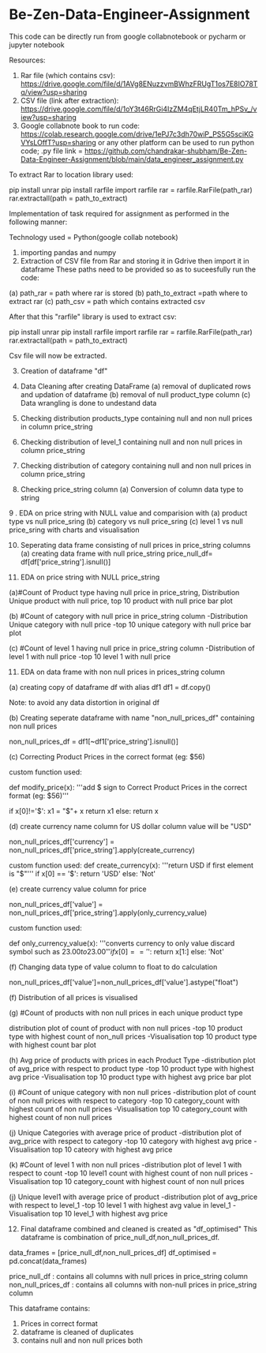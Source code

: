 # Be-Zen-Data-Engineer-Assignment

This code can be directly run from google collabnotebook or pycharm or jupyter notebook

Resources:
1. Rar file (which contains csv): https://drive.google.com/file/d/1AVg8ENuzzvmBWhzFRUgT1os7E8IO78Tq/view?usp=sharing
2. CSV file (link after extraction): https://drive.google.com/file/d/1oY3t46RrGi4IzZM4qEtjLR40Tm_hPSv_/view?usp=sharing
3. Google collabnote book to run code: https://colab.research.google.com/drive/1ePJ7c3dh70wiP_PS5G5sciKGVYsLOffT?usp=sharing
   or any other platform can be used to run python code;
   .py file link = https://github.com/chandrakar-shubham/Be-Zen-Data-Engineer-Assignment/blob/main/data_engineer_assignment.py

To extract Rar to location library used:

pip install unrar
pip install rarfile
import rarfile
rar = rarfile.RarFile(path_rar)
rar.extractall(path = path_to_extract)


Implementation of task required for assignment as performed in the following manner:

Technology used = Python(google collab notebook)

1. importing pandas and numpy
2. Extraction of CSV file from Rar and storing it in Gdrive then import it in dataframe
These paths need to be provided so as to suceesfully run the code:

(a) path_rar =  path where rar is stored
(b) path_to_extract =path where to extract rar
(c) path_csv = path which contains extracted csv

After that this "rarfile" library is used to extract csv:

pip install unrar
pip install rarfile
import rarfile
rar = rarfile.RarFile(path_rar)
rar.extractall(path = path_to_extract)


Csv file will now be extracted.

3. Creation of dataframe "df"

4. Data Cleaning after creating DataFrame
(a) removal of duplicated rows and updation of dataframe
(b) removal of null product_type column
(c) Data wrangling is done to undestand data

5. Checking distribution products_type containing null and non null prices in column price_string

6. Checking distribution of level_1 containing null and non null prices in column price_string

7. Checking distribution of category containing null and non null prices in column price_string

8. Checking price_string column
(a) Conversion of column data type to string

9 . EDA on price string with NULL value and comparision with
(a) product type vs null price_sring
(b) category vs null price_sring
(c) level 1 vs null price_sring
with charts and visualisation 


10. Seperating data frame consisting of null prices in price_string columns
(a) creating data frame with null price_string
price_null_df= df[df['price_string'].isnull()]

11. EDA on price string with NULL price_string

(a)#Count of Product type having null price in price_string,
Distribution Unique product with null price,
top 10 product with null price bar plot

(b) #Count of category with null price in price_string column
-Distribution Unique category with null price
-top 10 unique category with null price bar plot

(c) #Count of level 1 having null price in price_string column
-Distribution of level 1 with null price
-top 10 level 1 with null price


11. EDA on data frame with non null prices in prices_string column

(a) creating copy of dataframe df with alias df1
df1 = df.copy()

Note: to avoid any data distortion in original df

(b) Creating seperate dataframe with name "non_null_prices_df" containing non null prices

non_null_prices_df = df1[~df1['price_string'].isnull()]

(c) Correcting Product Prices in the correct format (eg: $56)

custom function used:

def modify_price(x):
  '''add $ sign to Correct Product Prices in the correct format (eg: $56)'''

  if x[0]!='$':
    x1 = "$"+ x
    return x1
  else:
    return x
    
(d)  create currency name column for US dollar column value will be "USD"

non_null_prices_df['currency'] = non_null_prices_df['price_string'].apply(create_currency)

custom function used:
def create_currency(x):
  '''return USD if first element is "$"'''
  if x[0] == '$':
    return 'USD'
  else:
    'Not'
    
(e) create currency value column for price

non_null_prices_df['value'] = non_null_prices_df['price_string'].apply(only_currency_value)

custom function used:

def only_currency_value(x):
  '''converts currency to only value discard symbol such as $23.00 to  23.00'''
  if x[0] == '$':
    return x[1:]
  else:
    'Not'
    
(f) Changing data type of value column to float to do calculation

non_null_prices_df['value']=non_null_prices_df['value'].astype("float")

(f) Distribution of all prices is visualised

(g) #Count of products with non null prices in each unique product type

distribution plot of count of product with non null prices
-top 10 product type with highest count of non_null prices
-Visualisation top 10 product type with highest count bar plot

(h) Avg price of products with prices in each Product Type
-distribution plot of avg_price with respect to product type
-top 10 product type with highest avg price
-Visualisation top 10 product type with highest avg price bar plot

(i) #Count of unique category with non null prices
-distribution plot of count of non null prices with respect to category
-top 10 category_count with highest count of non null prices
-Visualisation top 10 category_count with highest count of non null prices

(j) Unique Categories with average price of product
-distribution plot of avg_price with respect to category
-top 10 category with highest avg price
-Visualisation top 10 cateory with highest avg price

(k) #Count of level 1 with non null prices
-distribution plot of level 1 with respect to count
-top 10 level1 count with highest count of non null prices
-Visualisation top 10 category_count with highest count of non null prices

(j) Unique level1 with average price of product
-distribution plot of avg_price with respect to level_1
-top 10 level 1 with highest avg value in level_1
-Visualisation top 10 level_1 with highest avg price

12. Final dataframe combined and cleaned is created as "df_optimised"
This dataframe is combination of price_null_df,non_null_prices_df.

data_frames = [price_null_df,non_null_prices_df]
df_optimised = pd.concat(data_frames)

price_null_df : contains all columns with null prices in price_string column
non_null_prices_df : contains all columns with non-null prices in price_string column



This dataframe contains:
1. Prices in correct format
2. dataframe is cleaned of duplicates
3. contains null and non null prices both














